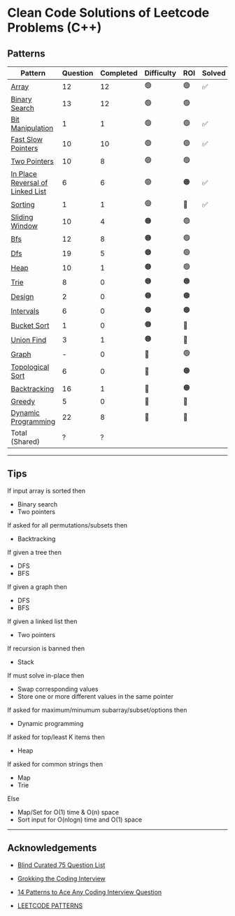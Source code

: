 # Clean Code Solutions of Leetcode Problems (C++)

## Patterns

| Pattern                                                                                                                                    | Question | Completed | Difficulty | ROI | Solved |
| ------------------------------------------------------------------------------------------------------------------------------------------ | -------- | --------- | ---------- | --- | ------ |
| [Array](https://github.com/gyaliniz/leetcode-cpp/tree/main/Patterns/Arrays)                                                                | 12       | 12        | 🟢         | 🟢  | ✅     |
| [Binary Search](https://github.com/gyaliniz/leetcode-cpp/tree/main/Patterns/Binary%20Search)                                               | 13       | 12        | 🟢         | 🟢  |        |
| [Bit Manipulation](https://github.com/gyaliniz/leetcode-cpp/tree/main/Patterns/Bit%20Manipulation)                                         | 1        | 1         | 🟢         | 🟢  | ✅     |
| [Fast Slow Pointers](https://github.com/gyaliniz/leetcode-cpp/tree/main/Patterns/Fast%20Slow%20Pointers)                                   | 10       | 10        | 🟢         | 🟢  | ✅     |
| [Two Pointers](https://github.com/gyaliniz/leetcode-cpp/tree/main/Patterns/Two%20Pointers)                                                 | 10       | 8         | 🟢         | 🟢  |        |
| [In Place Reversal of Linked List](https://github.com/gyaliniz/leetcode-cpp/tree/main/Patterns/In%20Place%20Reversal%20Of%20Linked%20List) | 6        | 6         | 🟢         | 🟠  | ✅     |
| [Sorting](https://github.com/gyaliniz/leetcode-cpp/tree/main/Patterns/Sorting)                                                             | 1        | 1         | 🟢         | 🔴  | ✅     |
| [Sliding Window](https://github.com/gyaliniz/leetcode-cpp/tree/main/Patterns/Sliding%20Window)                                             | 10       | 4         | 🟠         | 🟢  |        |
| [Bfs](https://github.com/gyaliniz/leetcode-cpp/tree/main/Patterns/Bfs)                                                                     | 12       | 8         | 🟠         | 🟢  |        |
| [Dfs](https://github.com/gyaliniz/leetcode-cpp/tree/main/Patterns/Dfs)                                                                     | 19       | 5         | 🟠         | 🟢  |        |
| [Heap](https://github.com/gyaliniz/leetcode-cpp/tree/main/Patterns/Heap)                                                                   | 10       | 1         | 🟠         | 🟢  |        |
| [Trie](https://github.com/gyaliniz/leetcode-cpp/tree/main/Patterns/Trie)                                                                   | 8        | 0         | 🟠         | 🟠  |        |
| [Design](https://github.com/gyaliniz/leetcode-cpp/tree/main/Patterns/Design)                                                               | 2        | 0         | 🟠         | 🟠  |        |
| [Intervals](https://github.com/gyaliniz/leetcode-cpp/tree/main/Patterns/Intervals)                                                         | 6        | 0         | 🟠         | 🟠  |        |
| [Bucket Sort](https://github.com/gyaliniz/leetcode-cpp/tree/main/Patterns/Bucket%20Sort)                                                   | 1        | 0         | 🟠         | 🔴  |        |
| [Union Find](https://github.com/gyaliniz/leetcode-cpp/tree/main/Patterns/Union%20Find)                                                     | 3        | 1         | 🟠         | 🔴  |        |
| [Graph](https://github.com/gyaliniz/leetcode-cpp/tree/main/Patterns/Graph)                                                                 | -        | 0         | 🔴         | 🟢  |        |
| [Topological Sort](https://github.com/gyaliniz/leetcode-cpp/tree/main/Patterns/Topological%20Sort)                                         | 6        | 0         | 🔴         | 🟠  |        |
| [Backtracking](https://github.com/gyaliniz/leetcode-cpp/tree/main/Patterns/Backtracking)                                                   | 16       | 1         | 🔴         | 🟠  |        |
| [Greedy](https://github.com/gyaliniz/leetcode-cpp/tree/main/Patterns/Greedy)                                                               | 5        | 0         | 🔴         | 🔴  |        |
| [Dynamic Programming](https://github.com/gyaliniz/leetcode-cpp/tree/main/Patterns/Dynamic%20Programming)                                   | 22       | 8         | 🔴         | 🔴  |        |
| Total (Shared)                                                                                                                             | ?        | ?         |            |     |

---

## Tips

If input array is sorted then

- Binary search
- Two pointers

If asked for all permutations/subsets then

- Backtracking

If given a tree then

- DFS
- BFS

If given a graph then

- DFS
- BFS

If given a linked list then

- Two pointers

If recursion is banned then

- Stack

If must solve in-place then

- Swap corresponding values
- Store one or more different values in the same pointer

If asked for maximum/minumum subarray/subset/options then

- Dynamic programming

If asked for top/least K items then

- Heap

If asked for common strings then

- Map
- Trie

Else

- Map/Set for O(1) time & O(n) space
- Sort input for O(nlogn) time and O(1) space

---

## Acknowledgements

- [Blind Curated 75 Question List](https://www.teamblind.com/post/New-Year-Gift---Curated-List-of-Top-100-LeetCode-Questions-to-Save-Your-Time-OaM1orEU)

- [Grokking the Coding Interview](https://www.educative.io/courses/grokking-the-coding-interview)

- [14 Patterns to Ace Any Coding Interview Question](https://hackernoon.com/14-patterns-to-ace-any-coding-interview-question-c5bb3357f6ed)

- [LEETCODE PATTERNS](https://seanprashad.com/leetcode-patterns/)
<!--
| []() | [Go](<..//Solutions/.md>) | 🟢 | |
-->
